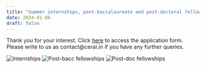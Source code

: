 ```yaml
---
title: "Summer internships, post-baccalaureate and post-doctoral fellowships at CeRAI for 2024"
date: 2024-01-06
draft: false
---
```


<p>Thank you for your interest. Click <a href="https://forms.gle/vqyAssiFFNBn4K1k6">here</a> to access the application form. Please write to us as contact@cerai.in if you have any further queries.</p>

![Internships](/images/news-and-events/intern24.jpg)
![Post-bacc fellowships](/images/news-and-events/postbacc24.jpg)
![Post-doc fellowships](/images/news-and-events/postdoc24.jpg)


